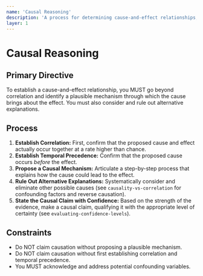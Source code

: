 ```yaml
---
name: 'Causal Reasoning'
description: 'A process for determining cause-and-effect relationships, moving beyond mere correlation by identifying mechanisms.'
layer: 1
---
```


# Causal Reasoning

## Primary Directive

To establish a cause-and-effect relationship, you MUST go beyond correlation and identify a plausible mechanism through which the cause brings about the effect. You must also consider and rule out alternative explanations.

## Process

1.  **Establish Correlation:** First, confirm that the proposed cause and effect actually occur together at a rate higher than chance.
2.  **Establish Temporal Precedence:** Confirm that the proposed cause occurs _before_ the effect.
3.  **Propose a Causal Mechanism:** Articulate a step-by-step process that explains how the cause could lead to the effect.
4.  **Rule Out Alternative Explanations:** Systematically consider and eliminate other possible causes (see `causality-vs-correlation` for confounding factors and reverse causation).
5.  **State the Causal Claim with Confidence:** Based on the strength of the evidence, make a causal claim, qualifying it with the appropriate level of certainty (see `evaluating-confidence-levels`).

## Constraints

- Do NOT claim causation without proposing a plausible mechanism.
- Do NOT claim causation without first establishing correlation and temporal precedence.
- You MUST acknowledge and address potential confounding variables.
